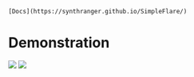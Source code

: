     [Docs](https://synthranger.github.io/SimpleFlare/)
<!--moonwave-hide-before-this-line-->
# Demonstration
![](assets/Demo.gif)
![](../static/Demo.gif)